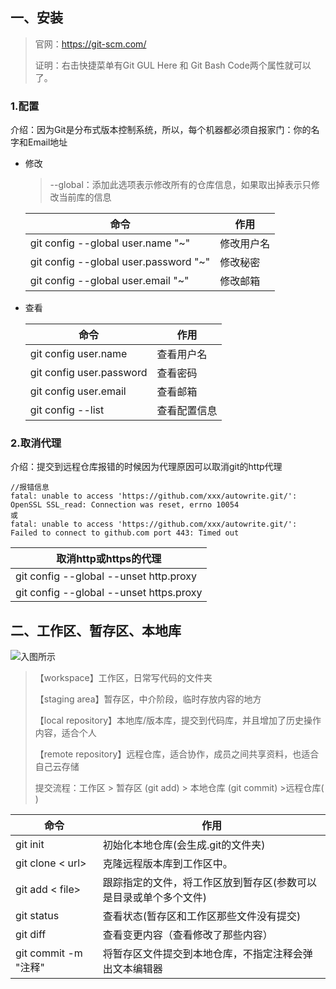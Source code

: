 ## 一、安装

> 官网：https://git-scm.com/
>
> 证明：右击快捷菜单有Git GUL Here 和 Git Bash Code两个属性就可以了。

### 1.配置

介绍：因为Git是分布式版本控制系统，所以，每个机器都必须自报家门：你的名字和Email地址

- 修改

  > --global：添加此选项表示修改所有的仓库信息，如果取出掉表示只修改当前库的信息

  | 命令                                  | 作用       |
  | ------------------------------------- | ---------- |
  | git config --global user.name "~"     | 修改用户名 |
  | git config --global user.password "~" | 修改秘密   |
  | git config --global user.email "~"    | 修改邮箱   |

- 查看

  | 命令                     | 作用         |
  | ------------------------ | ------------ |
  | git config user.name     | 查看用户名   |
  | git config user.password | 查看密码     |
  | git config user.email    | 查看邮箱     |
  | git config --list        | 查看配置信息 |

### 2.取消代理

介绍：提交到远程仓库报错的时候因为代理原因可以取消git的http代理

```git
//报错信息
fatal: unable to access 'https://github.com/xxx/autowrite.git/': 
OpenSSL SSL_read: Connection was reset, errno 10054
或
fatal: unable to access 'https://github.com/xxx/autowrite.git/':
Failed to connect to github.com port 443: Timed out
```

| 取消http或https的代理                   |
| --------------------------------------- |
| git config --global --unset http.proxy  |
| git config --global --unset https.proxy |

## 二、工作区、暂存区、本地库

![入图所示](C:\Users\leng\Desktop\第四代笔记\assc\其他程序\GIT\1.png)

> 【workspace】工作区，日常写代码的文件夹
>
> 【staging area】暂存区，中介阶段，临时存放内容的地方
>
> 【local repository】本地库/版本库，提交到代码库，并且增加了历史操作内容，适合个人
>
> 【remote repository】远程仓库，适合协作，成员之间共享资料，也适合自己云存储
>
> 提交流程：工作区 > 暂存区 (git add) > 本地仓库 (git commit) >远程仓库( )

| 命令                 | 作用                                                         |
| -------------------- | ------------------------------------------------------------ |
| git init             | 初始化本地仓库(会生成.git的文件夹)                           |
| git clone < url>     | 克隆远程版本库到工作区中。                                   |
| git add < file>      | 跟踪指定的文件，将工作区放到暂存区(参数可以是目录或单个多个文件) |
| git status           | 查看状态(暂存区和工作区那些文件没有提交)                     |
| git diff             | 查看变更内容（查看修改了那些内容）                           |
| git commit -m "注释" | 将暂存区文件提交到本地仓库，不指定注释会弹出文本编辑器       |